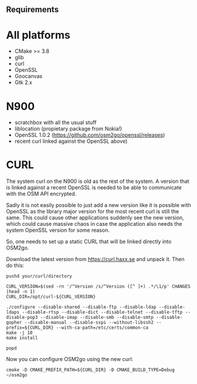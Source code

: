 Requirements
------------

All platforms
=============

* CMake >= 3.8
* glib
* curl
* OpenSSL
* Goocanvas
* Gtk 2.x

N900
====

* scratchbox with all the usual stuff
* liblocation (propietary package from Nokia!)
* OpenSSL 1.0.2 (https://github.com/osm2go/openssl/releases)
* recent curl linked against the OpenSSL above)

CURL
====

The system curl on the N900 is old as the rest of the system. A version that is
linked against a recent OpenSSL is needed to be able to communicate with the
OSM API encrypted.

Sadly it is not easily possible to just add a new version like it is possible
with OpenSSL as the library major version for the most recent curl is still the
same. This could cause other applications suddenly see the new version, which
could cause massive chaos in case the application also needs the system OpenSSL
version for some reason.

So, one needs to set up a static CURL that will be linked directly into OSM2go.

Download the latest version from https://curl.haxx.se and unpack it. Then do
this:

```shell
pushd your/curl/directory

CURL_VERSION=$(sed -rn '/^Version /s/^Version ([^ ]+) .*/\1/p' CHANGES |head -n 1)
CURL_DIR=/opt/curl-${CURL_VERSION}

./configure --disable-shared --disable-ftp --disable-ldap --disable-ldaps --disable-rtsp --disable-dict --disable-telnet --disable-tftp --disable-pop3 --disable-imap --disable-smb --disable-smtp --disable-gopher --disable-manual --disable-sspi --without-libssh2 --prefix=${CURL_DIR} --with-ca-path=/etc/certs/common-ca
make -j 10
make install

popd
```

Now you can configure OSM2go using the new curl:

```shell
cmake -D CMAKE_PREFIX_PATH=${CURL_DIR} -D CMAKE_BUILD_TYPE=Debug ~/osm2go
```
